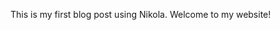 <!--
.. title: Hello World
.. slug: hello-world
.. date: 2025-03-01 14:59:29 UTC
.. tags: 
.. category: 
.. link: 
.. description: My first blog post
.. type: text
-->

This is my first blog post using Nikola. Welcome to my website!
